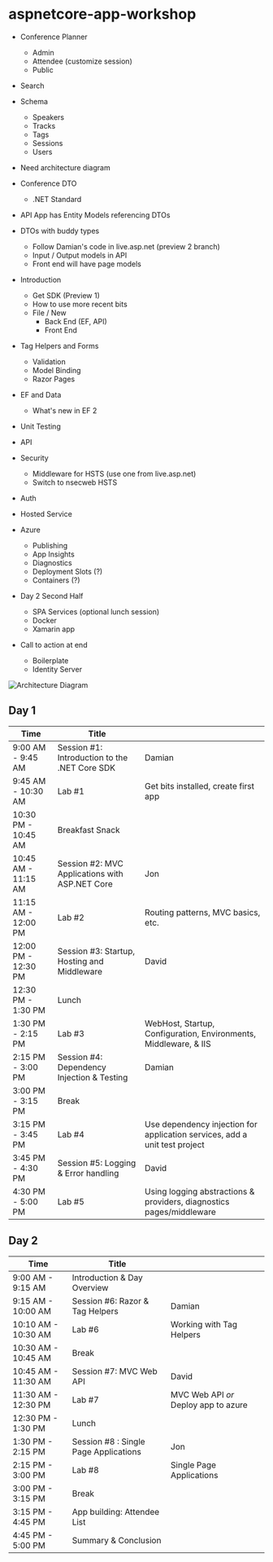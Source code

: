 # aspnetcore-app-workshop

* Conference Planner
  * Admin
  * Attendee (customize session)
  * Public
* Search
* Schema
  * Speakers
  * Tracks
  * Tags
  * Sessions
  * Users
* Need architecture diagram
* Conference DTO
  * .NET Standard
* API App has Entity Models referencing DTOs
* DTOs with buddy types
  * Follow Damian's code in live.asp.net (preview 2 branch)
  * Input / Output models in API
  * Front end will have page models
  
* Introduction
  * Get SDK (Preview 1)
  * How to use more recent bits
  * File / New
    * Back End (EF, API)
    * Front End
* Tag Helpers and Forms
  * Validation
  * Model Binding
  * Razor Pages
* EF and Data
  * What's new in EF 2
* Unit Testing
* API
* Security
  * Middleware for HSTS (use one from live.asp.net)
  * Switch to nsecweb HSTS
* Auth
* Hosted Service
* Azure
  * Publishing
  * App Insights
  * Diagnostics
  * Deployment Slots (?)
  * Containers (?)
* Day 2 Second Half
  * SPA Services (optional lunch session)
  * Docker
  * Xamarin app
* Call to action at end
  * Boilerplate
  * Identity Server

![Architecture Diagram](https://rawgit.com/jongalloway/aspnetcore-app-workshop/master/docs/architecture-diagram.svg)

## Day 1
| Time | Title |  |
| ---- | ----- | ---- |
| 9:00 AM - 9:45 AM | Session #1: Introduction to the .NET Core SDK | Damian |
| 9:45 AM - 10:30 AM | Lab #1 | Get bits installed, create first app |
| 10:30 PM - 10:45 AM | Breakfast Snack | |
| 10:45 AM - 11:15 AM | Session #2: MVC Applications with ASP.NET Core | Jon |
| 11:15 AM - 12:00 PM | Lab #2 | Routing patterns, MVC basics, etc. |
| 12:00 PM - 12:30 PM | Session #3: Startup, Hosting and Middleware | David |
| 12:30 PM - 1:30 PM | Lunch | |
| 1:30 PM - 2:15 PM | Lab #3 | WebHost, Startup, Configuration, Environments, Middleware, & IIS |
| 2:15 PM - 3:00 PM | Session #4: Dependency Injection & Testing | Damian |
| 3:00 PM - 3:15 PM | Break | |
| 3:15 PM - 3:45 PM | Lab #4 | Use dependency injection for application services, add a unit test project |
| 3:45 PM - 4:30 PM | Session #5: Logging & Error handling | David |
| 4:30 PM - 5:00 PM | Lab #5 | Using logging abstractions & providers, diagnostics pages/middleware |

## Day 2
| Time | Title |  |
| ---- | ----- | ---- |
| 9:00 AM - 9:15 AM | Introduction & Day Overview | |
| 9:15 AM - 10:00 AM | Session #6: Razor & Tag Helpers | Damian |
| 10:10 AM - 10:30 AM | Lab #6 | Working with Tag Helpers |
| 10:30 AM - 10:45 AM | Break | |
| 10:45 AM - 11:30 AM | Session #7: MVC Web API | David |
| 11:30 AM - 12:30 PM | Lab #7 | MVC Web API *or* Deploy app to azure |
| 12:30 PM - 1:30 PM | Lunch | |
| 1:30 PM - 2:15 PM | Session #8 : Single Page Applications | Jon |
| 2:15 PM - 3:00 PM | Lab #8 | Single Page Applications |
| 3:00 PM - 3:15 PM | Break | |
| 3:15 PM - 4:45 PM | App building: Attendee List | |
| 4:45 PM - 5:00 PM | Summary & Conclusion | |
